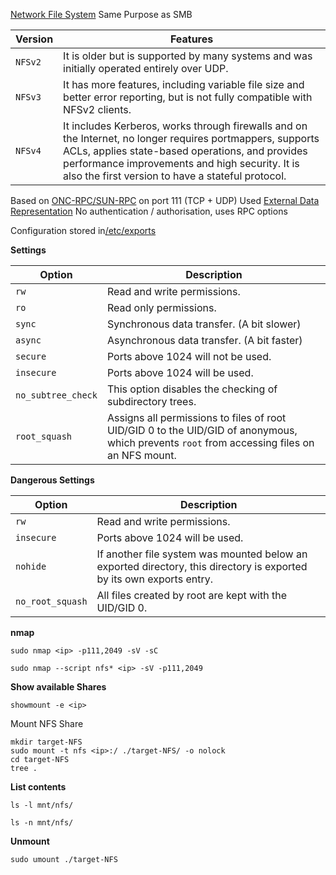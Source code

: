 [Network File System](https://en.wikipedia.org/wiki/Network_File_System)
Same Purpose as SMB 

|**Version**|**Features**|
|---|---|
|`NFSv2`|It is older but is supported by many systems and was initially operated entirely over UDP.|
|`NFSv3`|It has more features, including variable file size and better error reporting, but is not fully compatible with NFSv2 clients.|
|`NFSv4`|It includes Kerberos, works through firewalls and on the Internet, no longer requires portmappers, supports ACLs, applies state-based operations, and provides performance improvements and high security. It is also the first version to have a stateful protocol.|

Based on [ONC-RPC/SUN-RPC](https://en.wikipedia.org/wiki/Sun_RPC) on port 111 (TCP + UDP)
Used [External Data Representation](https://en.wikipedia.org/wiki/External_Data_Representation)
No authentication / authorisation, uses RPC options

Configuration stored in[/etc/exports](https://manpages.ubuntu.com/manpages/trusty/man5/exports.5.html)

**Settings**

|**Option**|**Description**|
|---|---|
|`rw`|Read and write permissions.|
|`ro`|Read only permissions.|
|`sync`|Synchronous data transfer. (A bit slower)|
|`async`|Asynchronous data transfer. (A bit faster)|
|`secure`|Ports above 1024 will not be used.|
|`insecure`|Ports above 1024 will be used.|
|`no_subtree_check`|This option disables the checking of subdirectory trees.|
|`root_squash`|Assigns all permissions to files of root UID/GID 0 to the UID/GID of anonymous, which prevents `root` from accessing files on an NFS mount.|

**Dangerous Settings** 

|**Option**|**Description**|
|---|---|
|`rw`|Read and write permissions.|
|`insecure`|Ports above 1024 will be used.|
|`nohide`|If another file system was mounted below an exported directory, this directory is exported by its own exports entry.|
|`no_root_squash`|All files created by root are kept with the UID/GID 0.|

**nmap** 
```shell-session
sudo nmap <ip> -p111,2049 -sV -sC

sudo nmap --script nfs* <ip> -sV -p111,2049
```

**Show available Shares**

```shell-session
showmount -e <ip>
```

Mount NFS Share

```shell-session
mkdir target-NFS
sudo mount -t nfs <ip>:/ ./target-NFS/ -o nolock
cd target-NFS
tree .
```

**List contents**
```shell-session
ls -l mnt/nfs/

ls -n mnt/nfs/
```

**Unmount** 

```shell-session
sudo umount ./target-NFS
```
